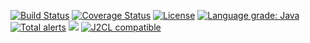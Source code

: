 [![Build Status](https://github.com/mP1/walkingkooka-validation/actions/workflows/build.yaml/badge.svg)](https://github.com/mP1/walkingkooka-validation/actions/workflows/build.yaml/badge.svg)
[![Coverage Status](https://coveralls.io/repos/github/mP1/walkingkooka-validation/badge.svg?branch=master)](https://coveralls.io/repos/github/mP1/walkingkooka-validation?branch=master)
[![License](https://img.shields.io/badge/License-Apache%202.0-blue.svg)](https://opensource.org/licenses/Apache-2.0)
[![Language grade: Java](https://img.shields.io/lgtm/grade/java/g/mP1/walkingkooka-validation.svg?logo=lgtm&logoWidth=18)](https://lgtm.com/projects/g/mP1/walkingkooka-validation/context:java)
[![Total alerts](https://img.shields.io/lgtm/alerts/g/mP1/walkingkooka-validation.svg?logo=lgtm&logoWidth=18)](https://lgtm.com/projects/g/mP1/walkingkooka-validation/alerts/)
![](https://tokei.rs/b1/github/mP1/walkingkooka-validation)
[![J2CL compatible](https://img.shields.io/badge/J2CL-compatible-brightgreen.svg)](https://github.com/mP1/j2cl-central)

